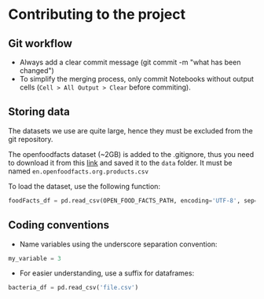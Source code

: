# Contributing to the project

## Git workflow

* Always add a clear commit message (git commit -m "what has been changed")
* To simplify the merging process, only commit Notebooks without output cells
(`Cell > All Output > Clear` before commiting).

## Storing data

The datasets we use are quite large, hence they must be excluded from the
git repository.

The openfoodfacts dataset (~2GB) is added to the .gitignore, thus you need to
download it from this [link](https://static.openfoodfacts.org/data/en.openfoodfacts.org.products.csv)
and saved it to the `data` folder. It must be named `en.openfoodfacts.org.products.csv`

To load the dataset, use the following function:
```python
foodFacts_df = pd.read_csv(OPEN_FOOD_FACTS_PATH, encoding='UTF-8', sep='\t')
```

## Coding conventions

* Name variables using the underscore separation convention:
``` python
my_variable = 3
```
* For easier understanding, use a suffix for dataframes:
``` python
bacteria_df = pd.read_csv('file.csv')
```
